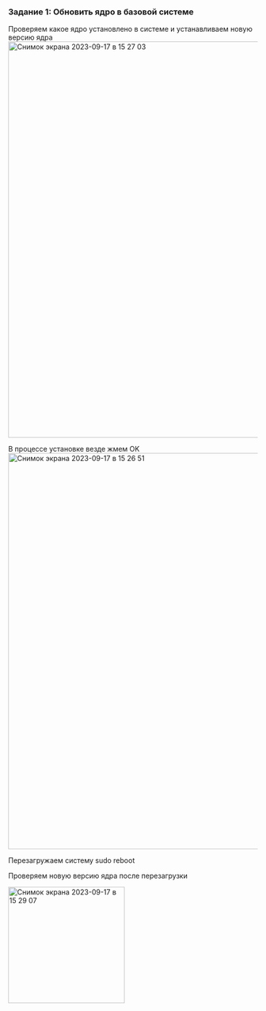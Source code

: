### Задание 1: Обновить ядро в базовой системе
Проверяем какое ядро установлено в системе и устанавливаем новую версию ядра
<img width="800" alt="Снимок экрана 2023-09-17 в 15 27 03" src="https://github.com/Egor-Ozhmegoff/AdministratorLinux.Professional/assets/71369321/7d4e165d-dec9-486a-a18b-7dcb66f82a71">

В процессе установке везде жмем OK
<img width="800" alt="Снимок экрана 2023-09-17 в 15 26 51" src="https://github.com/Egor-Ozhmegoff/AdministratorLinux.Professional/assets/71369321/f81ecc7e-d015-4723-b416-b679122a4026">

Перезагружаем систему sudo reboot 

Проверяем новую версию ядра после перезагрузки

<img width="235" alt="Снимок экрана 2023-09-17 в 15 29 07" src="https://github.com/Egor-Ozhmegoff/AdministratorLinux.Professional/assets/71369321/6cecd043-28e1-4e47-880b-d5e8c5c94188">
